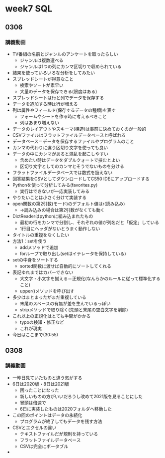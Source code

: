 # week7 SQL

## 0306

### 講義動画
- TV番組の名前とジャンルのアンケートを取ったらしい
  - ジャンルは複数選べる
  - ジャンルは1つの列にカンマ区切りで収められている
- 結果を使っていろいろな分析をしてみたい
- スプレッドシートが得意なこと
  - 検索やソートが素早い
  - 大量のデータを保存できる(限度はある)
- スプレッドシートは行と列でデータを保存する
- データを追加する時は行が増える
- 列は属性やフィールド(保存するデータの種類)を表す
  - フォームやシートを作る時に考えるべきこと
  - 列はあまり増えない
- データのレイアウトやスキーマ(構造)は事前に決めておくのが一般的
- CSVファイルはフラットファイルデータベースと呼ばれる
- データベース＝データを保存するファイルやプログラムのこと
- カンマの代わりに違う区切り文字を使っても良い
- データの中にカンマがあると混乱を起こしやすい
  - 含めたい時はデータをダブルクォートで挟むとよい
  - 区切り文字としてのカンマとそうでないものを分ける
- フラットファイルデータベースでは数式を扱えない
- 回答結果をCSVとしてダウンロードしてCS50 IDEにアップロードする
- Pythonを使って分析してみる(favorites.py)
  - 実行はできないが一応実装してみる
- やりたいことは小さく分けて実装する
- open関数の第2引数(モード)のデフォルト値はr(読み込み)
  - →読み込みの場合は第2引数がなくても動く
- DictReaderはpythonに組み込まれたもの
  - 最初の行をカンマで分割し、それぞれの値が列名だと「仮定」している
  - 1行目にヘッダがないとうまく動作しない
- タイトルの重複をなくしたい
- 方法1：setを使う
  - addメソッドで追加
  - forループで取り出し(setはイテレータを保持している)
- setの中身をソートする
  - sorted関数に渡せば自動的にソートしてくれる
- 表記ゆれまではカバーできない
  - 大文字・小文字を揃える＝正規化(なんらかのルールに従って標準化すること)
  - upper()メソッドを呼び出す
- 多少はまとまったがまだ重複している
  - 末尾のスペースの有無が差を生んでいるっぽい
  - stripメソッドで取り除く(先頭と末尾の空白文字を削除)
- これ以上の正規化はとても手間がかかる
  - typoの検知・修正など
  - これが現実
- 今日はここまで(30:55)

## 0308

### 講義動画
- 一昨日見ていたものと違う気がする
- 6日は2020版・8日は2021版
  - 困ったことになった
  - 新しいものの方がいいだろうし改めて2021版を見ることにした
  - 冒頭は倍速で
  - 6日に実装したものは2020フォルダへ移動した
- この回のポイントはデータの永続化
  - プログラムが終了してもデータを残す方法
- CSVとエクセルの違い
  - テキストファイルだが規則を持っている
  - フラットファイルデータベース
  - CSVは完全にポータブル
- 

